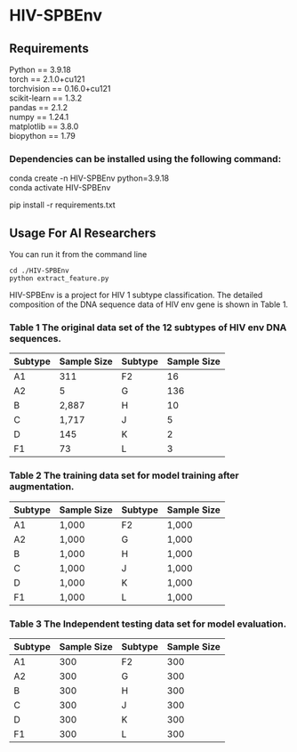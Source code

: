 # HIV-SPBEnv
## Requirements
Python == 3.9.18    
torch == 2.1.0+cu121  
torchvision ==  0.16.0+cu121  
scikit-learn == 1.3.2  
pandas == 2.1.2  
numpy == 1.24.1  
matplotlib == 3.8.0  
biopython == 1.79  

### Dependencies can be installed using the following command:
conda create -n HIV-SPBEnv python=3.9.18  
conda activate HIV-SPBEnv  

pip install -r requirements.txt  

## Usage For AI Researchers
You can run it from the command line  

    cd ./HIV-SPBEnv  
    python extract_feature.py  

HIV-SPBEnv is a project for HIV 1 subtype classification.
The detailed composition of the DNA sequence data of HIV env gene is shown in Table 1.




### Table 1 The original data set of the 12 subtypes of HIV env DNA sequences.
| Subtype |Sample Size | Subtype |Sample Size |
|-------|---------|-------|---------|
| A1 | 311 | F2 |16 |
| A2 | 5 | G |136 |
| B | 2,887 | H |10 |
| C | 1,717 | J |5 |
| D | 145 | K |2|
| F1 | 73 | L |3 |
### Table 2 The training data set for model training after augmentation.
| Subtype |Sample Size | Subtype |Sample Size |
|-------|---------|-------|---------|
| A1 | 1,000 | F2 |1,000 |
| A2 | 1,000 | G |1,000 |
| B | 1,000 | H |1,000 |
| C | 1,000 | J |1,000 |
| D | 1,000 | K |1,000|
| F1 | 1,000 | L |1,000 |
### Table 3 The Independent testing data set for model evaluation.
| Subtype |Sample Size | Subtype |Sample Size |
|-------|---------|-------|---------|
| A1 | 300 | F2 |300 |
| A2 | 300 | G |300 |
| B | 300 | H |300 |
| C | 300 | J |300 |
| D | 300 | K |300|
| F1 | 300 | L |300 |

